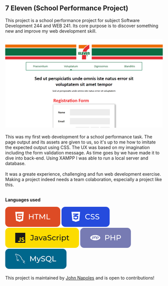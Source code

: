 <h2>7 Eleven (School Performance Project)</h2>
This project is a school performance project for subject Software Development 244 and WEB 241. Its core purpose is to discover something new and improve my web development skill.
<br><br>
<kbd>
     <img src="https://raw.githubusercontent.com/MinecraftJohn/MinecraftJohn/main/assets/other-repository/7-eleven/7-eleven%20web%20preview.png" alt="Repository Preview Screenshot">
</kbd>
<br><br>
This was my first web development for a school performance task. The page output and its assets are given to us, so it's up to me how to imitate the expected output using CSS. The UX was based on my imagination including the form validation message. As time goes by we have made it to dive into back-end. Using XAMPP I was able to run a local server and database.
<br><br>
It was a greate experience, challenging and fun web development exercise. Making a project indeed needs a team colaboration, especially a project like this.
<br><br>
<p><b>Languages used</b></p>
<span><img src="https://raw.githubusercontent.com/MinecraftJohn/MinecraftJohn/0b7814e44ddd80c4105d8d3c98edba4f90d62f34/assets/svg/html.svg" alt="HTML"></span>
<span><img src="https://raw.githubusercontent.com/MinecraftJohn/MinecraftJohn/0b7814e44ddd80c4105d8d3c98edba4f90d62f34/assets/svg/css.svg" alt="CSS"></span>
<span><img src="https://raw.githubusercontent.com/MinecraftJohn/MinecraftJohn/7b446cb89db20f0427ca35571531cb42b038b3aa/assets/svg/javascript.svg" alt="JavaScript"></span>
<span><img src="https://raw.githubusercontent.com/MinecraftJohn/MinecraftJohn/0b7814e44ddd80c4105d8d3c98edba4f90d62f34/assets/svg/php.svg" alt="PHP"></span>
<span><img src="https://raw.githubusercontent.com/MinecraftJohn/MinecraftJohn/0b7814e44ddd80c4105d8d3c98edba4f90d62f34/assets/svg/mysql.svg" alt="MySQL"></span>
<br>
<br>
This project is maintained by <a href="https://github.com/MinecraftJohn" target="_blank" rel="noopener noreferrer">John Napoles</a> and is open to contributions!
